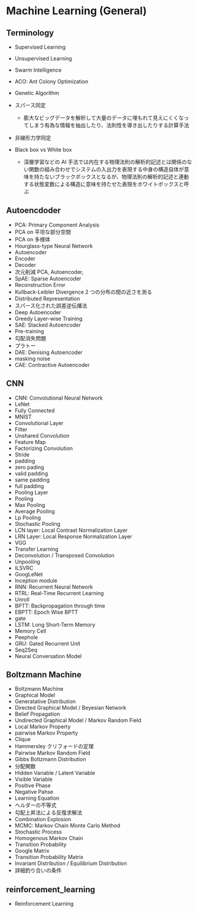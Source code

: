 # Machine Learning (General)

## Terminology

- Supervised Learning
- Unsupervised Learning
- Swarm Intelligence
- ACO: Ant Colony Optimization
- Genetic Algorithm

- スパース同定
  - 膨大なビッグデータを解析して大量のデータに埋もれて見えにくくなってしまう有為な情報を抽出したり、法則性を導き出したりする計算手法
- 非線形力学同定

- Black box vs White box
  - 深層学習などの AI 手法では内在する物理法則の解析的記述とは関係のない関数の組み合わせでシステムの入出力を表現する中身の構造自体が意味を持たないブラックボックスとなるが、物理法則の解析的記述と連動する状態変数による構造に意味を持たせた表現をホワイトボックスと呼ぶ
## Autoencdoder

- PCA: Primary Component Analysis
- PCA on 平坦な部分空間
- PCA on 多様体
- Hourglass-type Neural Network
- Autoencoder
- Encoder
- Decoder
- 次元削減 PCA, Autoencoder,
- SpAE: Sparse Autoencoder
- Reconstruction Error
- Kullback-Leibler Divergence 2 つの分布の間の近さを測る
- Distributed Representation
- スパース化された誤差逆伝播法
- Deep Autoencoder
- Greedy Layer-wise Training
- SAE: Stacked Autoencoder
- Pre-training
- 勾配消失問題
- プラトー
- DAE: Denising Autoencoder
- masking noise
- CAE: Contractive Autoencoder

## CNN

- CNN: Convolutional Neural Network
- LeNet
- Fully Connected
- MNIST
- Convolutional Layer
- Filter
- Unshared Convolution
- Feature Map
- Factorizing Convolution
- Stride
- padding
- zero pading
- valid padding
- same padding
- full padding
- Pooling Layer
- Pooling
- Max Pooling
- Average Pooling
- Lp Pooling
- Stochastic Pooling
- LCN layer: Local Contrast Normalization Layer
- LRN Layer: Local Response Normalization Layer
- VGG
- Transfer Learning
- Deconvolution / Transposed Convolution
- Unpooling
- ILSVRC
- GoogLeNet
- Inception module
- RNN: Recurrent Neural Network
- RTRL: Real-Time Recurrent Learning
- Unroll
- BPTT: Backpropagation through time
- EBPTT: Epoch Wise BPTT
- gate
- LSTM: Long Short-Term Memory
- Memory Cell
- Peephole
- GRU: Gated Recurrent Unit
- Seq2Seq
- Neural Conversation Model

## Boltzmann Machine

- Boltzmann Machine
- Graphical Model
- Generatative Distribution
- Directed Graphical Model / Beyesian Network
- Belief Propagation
- Undirected Graphical Model / Markov Random Field
- Local Markov Property
- pairwise Markov Property
- Clique
- Hammersley クリフォードの定理
- Pairwise Markov Random Field
- Gibbs Boltzmann Distribution
- 分配関数
- Hidden Variable / Latent Variable
- Visible Variable
- Positive Phase
- Negative Pahse
- Learning Equation
- ヘルダーの不等式
- 勾配上昇法による反復求解法
- Combination Explosion
- MCMC: Markov Chain Monte Carlo Method
- Stochastic Process
- Homogenous Markov Chain
- Transition Probability
- Google Matrix
- Transition Probability Matrix
- Invariant Distribution / Equilibrium Distribution
- 詳細釣り合いの条件

## reinforcement_learning

- Reinforcement Learning
